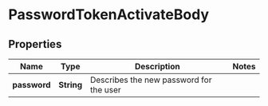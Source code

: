 # PasswordTokenActivateBody

## Properties
Name | Type | Description | Notes
------------ | ------------- | ------------- | -------------
**password** | **String** | Describes the new password for the user | 
